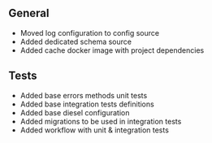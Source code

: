 ## General
- Moved log configuration to config source
- Added dedicated schema source
- Added cache docker image with project dependencies

## Tests
- Added base errors methods unit tests
- Added base integration tests definitions
- Added base diesel configuration
- Added migrations to be used in integration tests
- Added workflow with unit & integration tests